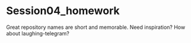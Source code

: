 # Session04_homework
Great repository names are short and memorable. Need inspiration? How about laughing-telegram? 
